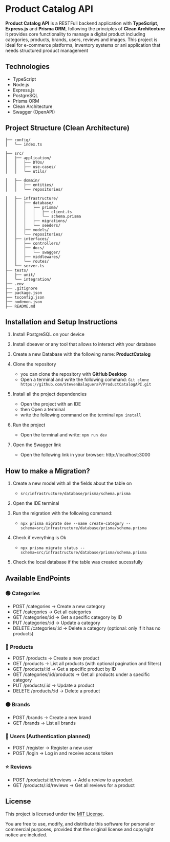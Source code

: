 # Product Catalog API

**Product Catalog API** is a RESTFull backend application with **TypeScript**, **Express.js** and **Prisma ORM**, following the principles of **Clean Architecture**  it provides core functionality to manage a digital product including categories, products, brands, users, reviews and images.
This project is ideal for e-commerce platforms, inventory systems or ani application that needs structured product management


## Technologies
- TypeScript
- Node.js
- Express.js
- PostgreSQL
- Prisma ORM
- Clean Architecture
- Swagger (OpenAPI)


## Project Structure (Clean Architecture)

```
├── config/                           
│   └── index.ts                     

├── src/                             
│   ├── application/                 
│   │   ├── DTOs/                     
│   │   ├── use-cases/              
│   │   └── utils/                   

│   ├── domain/                      
│   │   ├── entities/                
│   │   └── repositories/            

│   ├── infrastructure/             
│   │   ├── database/
│   │   │   ├── prisma/             
│   │   │   │   ├── client.ts        
│   │   │   │   └── schema.prisma     
│   │   │   ├── migrations/          
│   │   │   └── seeders/             
│   │   ├── models/                   
│   │   └── repositories/             
│   ├── interfaces/                  
│   │   ├── controllers/              
│   │   ├── docs/
│   │   │   └── swagger/             
│   │   ├── middlewares/             
│   │   └── routes/                   
│   └── server.ts                     
├── tests/                           
│   ├── unit/
│   └── integration/
├── .env                         
├── .gitignore
├── package.json
├── tsconfig.json
├── nodemon.json                     
├── README.md
```

## Installation and Setup Instructions

1. Install PostgreSQL on your device
2. Install dbeaver or any tool that allows to interact with your database
3. Create a new Database with the following name: **ProductCatalog**
4. Clone the repository

    - you can clone the repository with **GitHub Desktop**
    - Open a terminal and write the following command: `Git clone https://github.com/StevenBalagueraP/ProductCatalogAPI.git`

5. Install all the project dependencies

    - Open the project with an IDE 
    - then Open a terminal
    - write the following command on the terminal `npm install`
6. Run the project

    - Open the terminal and write: `npm run dev`

7. Open the Swagger link

    - Open the following link in your browser: http://localhost:3000

## How to make a Migration?

1. Create a new model with all the fields about the table on

    - `src/infrastructure/database/prisma/schema.prisma`
2. Open the IDE terminal
3. Run the migration with the following command:
    
    - `npx prisma migrate dev --name create-category --schema=src/infrastructure/database/prisma/schema.prisma`
4. Check if everything is Ok

    - `npx prisma migrate status --schema=src/infrastructure/database/prisma/schema.prisma`
5. Check the local database if the table was created sucessfully



## Available EndPoints

### 🟢 Categories
- POST /categories → Create a new category
- GET /categories → Get all categories
- GET /categories/:id → Get a specific category by ID
- PUT /categories/:id → Update a category
- DELETE /categories/:id → Delete a category (optional: only if it has no products)

### 🔵 Products
- POST /products → Create a new product
- GET /products → List all products (with optional pagination and filters)
- GET /products/:id → Get a specific product by ID
- GET /categories/:id/products → Get all products under a specific category
- PUT /products/:id → Update a product
- DELETE /products/:id → Delete a product

### 🟠 Brands
- POST /brands → Create a new brand
- GET /brands → List all brands

### 🧑 Users (Authentication planned)
- POST /register → Register a new user
- POST /login → Log in and receive access token

### ⭐ Reviews
- POST /products/:id/reviews → Add a review to a product
- GET /products/:id/reviews → Get all reviews for a product

## License

This project is licensed under the [MIT License](https://opensource.org/licenses/MIT).

You are free to use, modify, and distribute this software for personal or commercial purposes, provided that the original license and copyright notice are included.